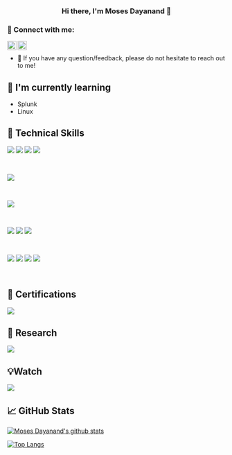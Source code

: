 <!--
### Hi there 👋
**kmosesdayanand/kmosesdayanand** is a ✨ _special_ ✨ repository because its `README.md` (this file) appears on your GitHub profile.

Here are some ideas to get you started:

- 🔭 I’m currently working on ...
- 🌱 I’m currently learning ...
- 👯 I’m looking to collaborate on ...
- 🤔 I’m looking for help with ...
- 💬 Ask me about ...
- 📫 How to reach me: ...
- 😄 Pronouns: ...
- ⚡ Fun fact: ...
-->
<!--

<p align="center">
  <a href="" target="_blank" rel="noreferrer"><img src="" alt="my banner"></a>
</p>
-->
<h3 align="center">
Hi there, I'm Moses Dayanand</a> 👋
</h3>


### 🤝 Connect with me:

<a href="https://www.linkedin.com/in/mosesdayanand/"><img align="left" src="https://raw.githubusercontent.com/yushi1007/yushi1007/main/images/linkedin.svg" alt="Yu Shi | LinkedIn" width="21px"/></a>
<a href="https://www.instagram.com/moses_dayanand/"><img align="left" src="https://raw.githubusercontent.com/yushi1007/yushi1007/main/images/instagram.svg" alt="Yu Shi | Instagram" width="21px"/></a>
</br>
- 💬 If you have any question/feedback, please do not hesitate to reach out to me!

<!--## 🔭 I'm currently working on

- My old projects
- Restaurant Recommendation App (React-Native)
- Mobile + Desktop Spotify Clone (Working on it soon...)
- My next blog
- My CSS skill
-->

## 🌱 I'm currently learning

- Splunk
- Linux

## 💼 Technical Skills


![](https://img.shields.io/badge/C-00599C?style=for-the-badge&logo=c&logoColor=white)
![](https://img.shields.io/badge/C%2B%2B-00599C?style=for-the-badge&logo=c%2B%2B&logoColor=white)
![](https://img.shields.io/badge/Python-FFD43B?style=for-the-badge&logo=python&logoColor=blue)
![](https://img.shields.io/badge/HTML5-E34F26?style=for-the-badge&logo=html5&logoColor=white)

</br>

![](https://img.shields.io/badge/Appian-2322F0?style=for-the-badge&logo=Appian&logoColor=white)

</br>


![](https://img.shields.io/badge/Postman-FF6C37?style=for-the-badge&logo=Postman&logoColor=white)

</br>



![](https://img.shields.io/badge/Linux-FCC624?style=for-the-badge&logo=linux&logoColor=black)
![](https://img.shields.io/badge/Cent%20OS-262577?style=for-the-badge&logo=CentOS&logoColor=white)
![](https://img.shields.io/badge/Kali_Linux-557C94?style=for-the-badge&logo=kali-linux&logoColor=white)

</br>

![](https://img.shields.io/badge/Canva-%2300C4CC.svg?&style=for-the-badge&logo=Canva&logoColor=white)
![](https://img.shields.io/badge/Adobe%20Illustrator-FF9A00?style=for-the-badge&logo=adobe%20illustrator&logoColor=white)
![](https://img.shields.io/badge/Adobe%20after%20affects-CF96FD?style=for-the-badge&logo=Adobe%20after%20effects&logoColor=393665)
![](https://img.shields.io/badge/Adobe%20Photoshop-31A8FF?style=for-the-badge&logo=Adobe%20Photoshop&logoColor=black)

</br>

## 🏅 Certifications

<a href="https://www.coursera.org/user/44a4700e9239df4ed7d19c6499d89ca0"><img align="left" src="https://img.shields.io/badge/Coursera-0056D2?style=for-the-badge&logo=Coursera&logoColor=white"/></a>

</br>


## 🔬 Research

<a href="https://scholar.google.com/citations?user=3JfVZzUAAAAJ"><img align="left" src="https://img.shields.io/badge/Google_Scholar-4285F4?style=for-the-badge&logo=google-scholar&logoColor=white"/></a>


</br>

## 💡Watch

<a href="https://studio.youtube.com/channel/UCjT3fgJ7w8cHCA5KF8pWUXg"><img align="left" src="https://img.shields.io/badge/YouTube-FF0000?style=for-the-badge&logo=youtube&logoColor=white"/></a>



</br>



## 📈 GitHub Stats 

[![Moses Dayanand's github stats](https://github-readme-stats.vercel.app/api?username=kmosesdayanand)](https://github.com/kmosesdayanand/kmosesdayanand)

[![Top Langs](https://github-readme-stats.vercel.app/api/top-langs/?username=kmosesdayanand&layout=compact)](https://github.com/kmosesdayanand/kmosesdayanand)

              
